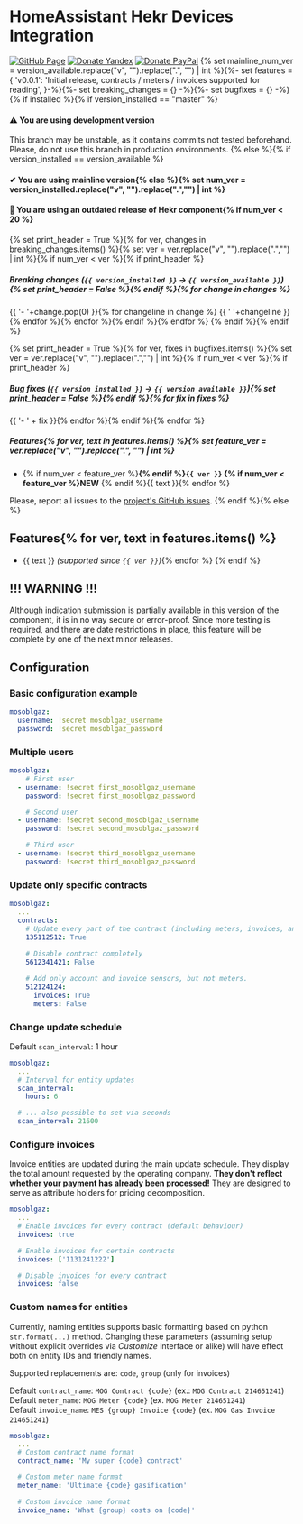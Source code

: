 # HomeAssistant Hekr Devices Integration
[![GitHub Page](https://img.shields.io/badge/GitHub-alryaz%2Fhass--mosoblgaz-blue)](https://github.com/alryaz/hass-mosoblgaz)
[![Donate Yandex](https://img.shields.io/badge/Donate-Yandex-red.svg)](https://money.yandex.ru/to/410012369233217)
[![Donate PayPal](https://img.shields.io/badge/Donate-Paypal-blueviolet.svg)](https://www.paypal.me/alryaz)
{% set mainline_num_ver = version_available.replace("v", "").replace(".", "") | int %}{%- set features = {
    'v0.0.1': 'Initial release, contracts / meters / invoices supported for reading',
}-%}{%- set breaking_changes = {} -%}{%- set bugfixes = {} -%}
{% if installed %}{% if version_installed == "master" %}
#### ⚠ You are using development version
This branch may be unstable, as it contains commits not tested beforehand.  
Please, do not use this branch in production environments.
{% else %}{% if version_installed == version_available %}
#### ✔ You are using mainline version{% else %}{% set num_ver = version_installed.replace("v", "").replace(".","") | int %}
#### 🚨 You are using an outdated release of Hekr component{% if num_ver < 20 %}
{% set print_header = True %}{% for ver, changes in breaking_changes.items() %}{% set ver = ver.replace("v", "").replace(".","") | int %}{% if num_ver < ver %}{% if print_header %}
##### Breaking changes (`{{ version_installed }}` -> `{{ version_available }}`){% set print_header = False %}{% endif %}{% for change in changes %}
{{ '- '+change.pop(0) }}{% for changeline in change %}
{{ '  '+changeline }}{% endfor %}{% endfor %}{% endif %}{% endfor %}
{% endif %}{% endif %}

{% set print_header = True %}{% for ver, fixes in bugfixes.items() %}{% set ver = ver.replace("v", "").replace(".","") | int %}{% if num_ver < ver %}{% if print_header %}
##### Bug fixes (`{{ version_installed }}` -> `{{ version_available }}`){% set print_header = False %}{% endif %}{% for fix in fixes %}
{{ '- ' + fix }}{% endfor %}{% endif %}{% endfor %}

##### Features{% for ver, text in features.items() %}{% set feature_ver = ver.replace("v", "").replace(".", "") | int %}
- {% if num_ver < feature_ver %}**{% endif %}`{{ ver }}` {% if num_ver < feature_ver %}NEW** {% endif %}{{ text }}{% endfor %}

Please, report all issues to the [project's GitHub issues](https://github.com/alryaz/hass-mosoblgaz/issues).
{% endif %}{% else %}
## Features{% for ver, text in features.items() %}
- {{ text }} _(supported since `{{ ver }}`)_{% endfor %}
{% endif %}

## !!! WARNING !!!
Although indication submission is partially available in this version of the component, it is in no way
secure or error-proof. Since more testing is required, and there are date restrictions in place,
this feature will be complete by one of the next minor releases.

## Configuration
### Basic configuration example
```yaml
mosoblgaz:
  username: !secret mosoblgaz_username
  password: !secret mosoblgaz_password
```

### Multiple users
```yaml
mosoblgaz:
    # First user
  - username: !secret first_mosoblgaz_username
    password: !secret first_mosoblgaz_password

    # Second user
  - username: !secret second_mosoblgaz_username
    password: !secret second_mosoblgaz_password

    # Third user
  - username: !secret third_mosoblgaz_username
    password: !secret third_mosoblgaz_password 
```

### Update only specific contracts

```yaml
mosoblgaz:
  ...
  contracts:
    # Update every part of the contract (including meters, invoices, and what's to come)
    135112512: True
    
    # Disable contract completely
    5612341421: False

    # Add only account and invoice sensors, but not meters.
    512124124:
      invoices: True
      meters: False
```

### Change update schedule
Default `scan_interval`: 1 hour  
```yaml
mosoblgaz:
  ...
  # Interval for entity updates
  scan_interval:
    hours: 6

  # ... also possible to set via seconds
  scan_interval: 21600
```

### Configure invoices
Invoice entities are updated during the main update schedule. They display the total amount
requested by the operating company. **They don't reflect whether your payment has already
been processed!** They are designed to serve as attribute holders for pricing decomposition.
```yaml
mosoblgaz:
  ...
  # Enable invoices for every contract (default behaviour)
  invoices: true

  # Enable invoices for certain contracts
  invoices: ['1131241222']

  # Disable invoices for every contract
  invoices: false
```

### Custom names for entities
Currently, naming entities supports basic formatting based on python `str.format(...)` method. Changing
these parameters (assuming setup without explicit overrides via *Customize* interface or alike) will have effect both on entity IDs and friendly names.
  
Supported replacements are: `code`, `group` (only for invoices)

Default `contract_name`: `MOG Contract {code}` (ex.: `MOG Contract 214651241`)  
Default `meter_name`: `MOG Meter {code}` (ex. `MOG Meter 214651241`)  
Default `invoice_name`: `MES {group} Invoice {code}` (ex. `MOG Gas Invoice 214651241`)
```yaml
mosoblgaz:
  ...
  # Custom contract name format
  contract_name: 'My super {code} contract'

  # Custom meter name format
  meter_name: 'Ultimate {code} gasification'

  # Custom invoice name format
  invoice_name: 'What {group} costs on {code}'
```